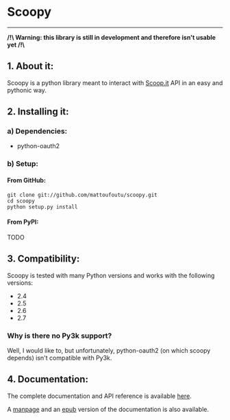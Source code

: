 # Scoopy
--------

**/!\\ Warning: this library is still in development and therefore isn't usable yet /!\\**

## 1. About it:

Scoopy is a python library meant to interact with [Scoop.it](http://scoop.it) API in
an easy and pythonic way.

## 2. Installing it:

### a) Dependencies:

* python-oauth2

### b) Setup:

#### From GitHub:

    git clone git://github.com/mattoufoutu/scoopy.git
    cd scoopy
    python setup.py install

#### From PyPI:

TODO

## 3. Compatibility:

Scoopy is tested with many Python versions and works with the following versions:

* 2.4
* 2.5
* 2.6
* 2.7

### Why is there no Py3k support?

Well, I would like to, but unfortunately, python-oauth2 (on which scoopy depends)
isn't compatible with Py3k.

## 4. Documentation:

The complete documentation and API reference is available [here](http://scoopy.rtfd.org).

A [manpage](http://media.readthedocs.org/man/scoopy/latest/scoopy.1) and an [epub](http://media.readthedocs.org/epub/scoopy/latest/scoopy.epub) version of the documentation is also available.
